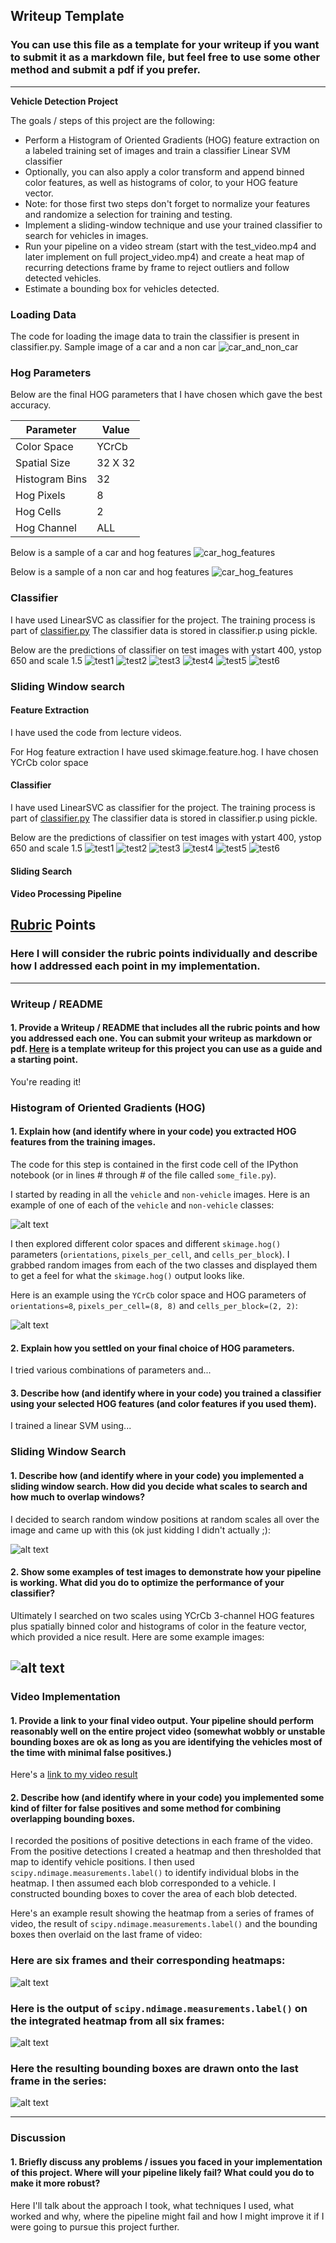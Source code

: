 ## Writeup Template
### You can use this file as a template for your writeup if you want to submit it as a markdown file, but feel free to use some other method and submit a pdf if you prefer.

---

**Vehicle Detection Project**

The goals / steps of this project are the following:

* Perform a Histogram of Oriented Gradients (HOG) feature extraction on a labeled training set of images and train a classifier Linear SVM classifier
* Optionally, you can also apply a color transform and append binned color features, as well as histograms of color, to your HOG feature vector. 
* Note: for those first two steps don't forget to normalize your features and randomize a selection for training and testing.
* Implement a sliding-window technique and use your trained classifier to search for vehicles in images.
* Run your pipeline on a video stream (start with the test_video.mp4 and later implement on full project_video.mp4) and create a heat map of recurring detections frame by frame to reject outliers and follow detected vehicles.
* Estimate a bounding box for vehicles detected.


### Loading Data
The code for loading the image data to train the classifier is present in classifier.py.
Sample image of a car and a non car
![car_and_non_car](https://github.com/VenkatRepaka/CarND-Vehicle-Detection/blob/master/documentation/car_and_non_car.png)


### Hog Parameters
Below are the final HOG parameters that I have chosen which gave the best accuracy.

| Parameter      | Value     |
|----------------|-----------|
| Color Space    | YCrCb     |
| Spatial Size   | 32 X 32   |
| Histogram Bins | 32        |
| Hog Pixels     | 8         |
| Hog Cells      | 2         |
| Hog Channel    | ALL       |

Below is a sample of a car and hog features
![car_hog_features](https://github.com/VenkatRepaka/CarND-Vehicle-Detection/blob/master/documentation/car_hog.png)

Below is a sample of a non car and hog features
![car_hog_features](https://github.com/VenkatRepaka/CarND-Vehicle-Detection/blob/master/documentation/non_car_hog.png)

### Classifier
I have used LinearSVC as classifier for the project. The training process is part of [classifier.py](https://github.com/VenkatRepaka/CarND-Vehicle-Detection/blob/master/vehicle_detection/classifier.py)
The classifier data is stored in classifier.p using pickle.

Below are the predictions of classifier on test images with ystart 400, ystop 650 and scale 1.5
![test1](https://github.com/VenkatRepaka/CarND-Vehicle-Detection/blob/master/documentation/classifier_test1.png)
![test2](https://github.com/VenkatRepaka/CarND-Vehicle-Detection/blob/master/documentation/classifier_test2.png)
![test3](https://github.com/VenkatRepaka/CarND-Vehicle-Detection/blob/master/documentation/classifier_test3.png)
![test4](https://github.com/VenkatRepaka/CarND-Vehicle-Detection/blob/master/documentation/classifier_test4.png)
![test5](https://github.com/VenkatRepaka/CarND-Vehicle-Detection/blob/master/documentation/classifier_test5.png)
![test6](https://github.com/VenkatRepaka/CarND-Vehicle-Detection/blob/master/documentation/classifier_test6.png)


### Sliding Window search


#### Feature Extraction
I have used the code from lecture videos.

For Hog feature extraction I have used skimage.feature.hog. I have chosen YCrCb color space 

#### Classifier
I have used LinearSVC as classifier for the project. The training process is part of [classifier.py](https://github.com/VenkatRepaka/CarND-Vehicle-Detection/blob/master/vehicle_detection/classifier.py)
The classifier data is stored in classifier.p using pickle.

Below are the predictions of classifier on test images with ystart 400, ystop 650 and scale 1.5
![test1](https://github.com/VenkatRepaka/CarND-Vehicle-Detection/blob/master/documentation/classifier_test1.png)
![test2](https://github.com/VenkatRepaka/CarND-Vehicle-Detection/blob/master/documentation/classifier_test2.png)
![test3](https://github.com/VenkatRepaka/CarND-Vehicle-Detection/blob/master/documentation/classifier_test3.png)
![test4](https://github.com/VenkatRepaka/CarND-Vehicle-Detection/blob/master/documentation/classifier_test4.png)
![test5](https://github.com/VenkatRepaka/CarND-Vehicle-Detection/blob/master/documentation/classifier_test5.png)
![test6](https://github.com/VenkatRepaka/CarND-Vehicle-Detection/blob/master/documentation/classifier_test6.png)


#### Sliding Search


#### Video Processing Pipeline

[//]: # (Image References)
[image1]: ./examples/car_not_car.png
[image2]: ./examples/HOG_example.jpg
[image3]: ./examples/sliding_windows.jpg
[image4]: ./examples/sliding_window.jpg
[image5]: ./examples/bboxes_and_heat.png
[image6]: ./examples/labels_map.png
[image7]: ./examples/output_bboxes.png
[video1]: ./project_video.mp4

## [Rubric](https://review.udacity.com/#!/rubrics/513/view) Points
### Here I will consider the rubric points individually and describe how I addressed each point in my implementation.  

---
### Writeup / README

#### 1. Provide a Writeup / README that includes all the rubric points and how you addressed each one.  You can submit your writeup as markdown or pdf.  [Here](https://github.com/udacity/CarND-Vehicle-Detection/blob/master/writeup_template.md) is a template writeup for this project you can use as a guide and a starting point.  

You're reading it!

### Histogram of Oriented Gradients (HOG)

#### 1. Explain how (and identify where in your code) you extracted HOG features from the training images.

The code for this step is contained in the first code cell of the IPython notebook (or in lines # through # of the file called `some_file.py`).  

I started by reading in all the `vehicle` and `non-vehicle` images.  Here is an example of one of each of the `vehicle` and `non-vehicle` classes:

![alt text][image1]

I then explored different color spaces and different `skimage.hog()` parameters (`orientations`, `pixels_per_cell`, and `cells_per_block`).  I grabbed random images from each of the two classes and displayed them to get a feel for what the `skimage.hog()` output looks like.

Here is an example using the `YCrCb` color space and HOG parameters of `orientations=8`, `pixels_per_cell=(8, 8)` and `cells_per_block=(2, 2)`:


![alt text][image2]

#### 2. Explain how you settled on your final choice of HOG parameters.

I tried various combinations of parameters and...

#### 3. Describe how (and identify where in your code) you trained a classifier using your selected HOG features (and color features if you used them).

I trained a linear SVM using...

### Sliding Window Search

#### 1. Describe how (and identify where in your code) you implemented a sliding window search.  How did you decide what scales to search and how much to overlap windows?

I decided to search random window positions at random scales all over the image and came up with this (ok just kidding I didn't actually ;):

![alt text][image3]

#### 2. Show some examples of test images to demonstrate how your pipeline is working.  What did you do to optimize the performance of your classifier?

Ultimately I searched on two scales using YCrCb 3-channel HOG features plus spatially binned color and histograms of color in the feature vector, which provided a nice result.  Here are some example images:

![alt text][image4]
---

### Video Implementation

#### 1. Provide a link to your final video output.  Your pipeline should perform reasonably well on the entire project video (somewhat wobbly or unstable bounding boxes are ok as long as you are identifying the vehicles most of the time with minimal false positives.)
Here's a [link to my video result](./project_video.mp4)


#### 2. Describe how (and identify where in your code) you implemented some kind of filter for false positives and some method for combining overlapping bounding boxes.

I recorded the positions of positive detections in each frame of the video.  From the positive detections I created a heatmap and then thresholded that map to identify vehicle positions.  I then used `scipy.ndimage.measurements.label()` to identify individual blobs in the heatmap.  I then assumed each blob corresponded to a vehicle.  I constructed bounding boxes to cover the area of each blob detected.  

Here's an example result showing the heatmap from a series of frames of video, the result of `scipy.ndimage.measurements.label()` and the bounding boxes then overlaid on the last frame of video:

### Here are six frames and their corresponding heatmaps:

![alt text][image5]

### Here is the output of `scipy.ndimage.measurements.label()` on the integrated heatmap from all six frames:
![alt text][image6]

### Here the resulting bounding boxes are drawn onto the last frame in the series:
![alt text][image7]



---

### Discussion

#### 1. Briefly discuss any problems / issues you faced in your implementation of this project.  Where will your pipeline likely fail?  What could you do to make it more robust?

Here I'll talk about the approach I took, what techniques I used, what worked and why, where the pipeline might fail and how I might improve it if I were going to pursue this project further.  
